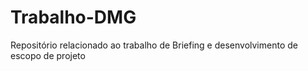 # Trabalho-DMG
Repositório relacionado ao trabalho de Briefing e desenvolvimento de escopo de projeto 
